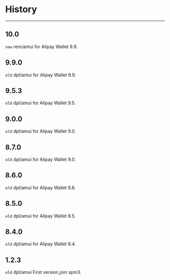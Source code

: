 # History

---
## 10.0

`new` rem/antui for Alipay Wallet 9.9.

## 9.9.0

`old` dpl/antui for Alipay Wallet 9.9.

## 9.5.3

`old` dpl/amui for Alipay Wallet 9.5.

## 9.0.0

`old` dpl/amui for Alipay Wallet 9.0.

## 8.7.0

`old` dpl/amui for Alipay Wallet 9.0.

## 8.6.0

`old` dpl/amui for Alipay Wallet 8.6.

## 8.5.0

`old` dpl/amui for Alipay Wallet 8.5.

## 8.4.0

`old` dpl/amui for Alipay Wallet 8.4.

## 1.2.3

`old` dpl/amui First version,join spm3.
